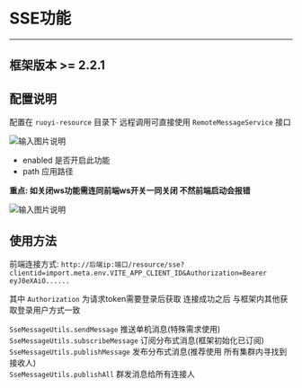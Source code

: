 # SSE功能
- - -

## 框架版本 >= 2.2.1

## 配置说明

配置在 `ruoyi-resource` 目录下 远程调用可直接使用 `RemoteMessageService` 接口

![输入图片说明](https://foruda.gitee.com/images/1721986989993234455/4214cbbd_1766278.png "屏幕截图")

* enabled 是否开启此功能
* path 应用路径

**重点: 如关闭ws功能需连同前端ws开关一同关闭 不然前端启动会报错**

![输入图片说明](https://foruda.gitee.com/images/1728971445611402828/06519718_1766278.png "屏幕截图")

## 使用方法

前端连接方式: `http://后端ip:端口/resource/sse?clientid=import.meta.env.VITE_APP_CLIENT_ID&Authorization=Bearer eyJ0eXAiO......`

其中 `Authorization` 为请求token需要登录后获取 连接成功之后 与框架内其他获取登录用户方式一致

`SseMessageUtils.sendMessage` 推送单机消息(特殊需求使用)<br>
`SseMessageUtils.subscribeMessage` 订阅分布式消息(框架初始化已订阅)<br>
`SseMessageUtils.publishMessage` 发布分布式消息(推荐使用 所有集群内寻找到接收人)<br>
`SseMessageUtils.publishAll` 群发消息给所有连接人<br>